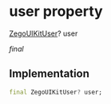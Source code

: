 


# user property







[ZegoUIKitUser](../../zego_uikit_prebuilt_live_audio_room/ZegoUIKitUser-class.md)? user
  
_<span class="feature">final</span>_






## Implementation

```dart
final ZegoUIKitUser? user;
```







